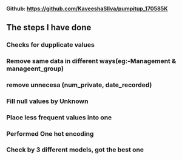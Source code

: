 #### Github: https://github.com/KaveeshaSIlva/pumpitup_170585K

## The steps I have done

### Checks for dupplicate values
### Remove same data in different ways(eg:-Management & manageent_group)
### remove unnecesa  (num_private, date_recorded)
### Fill null values by Unknown
### Place less frequent values into one
### Performed One hot encoding
### Check by 3 different models, got the best one
